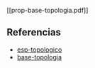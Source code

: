[[prop-base-topologia.pdf]]

## Referencias
- [esp-topologico](./esp-topologico.md)
- [base-topologia](./base-topologia.md)
